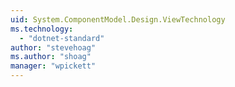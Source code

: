 ```yaml
---
uid: System.ComponentModel.Design.ViewTechnology
ms.technology: 
  - "dotnet-standard"
author: "stevehoag"
ms.author: "shoag"
manager: "wpickett"
---
```

